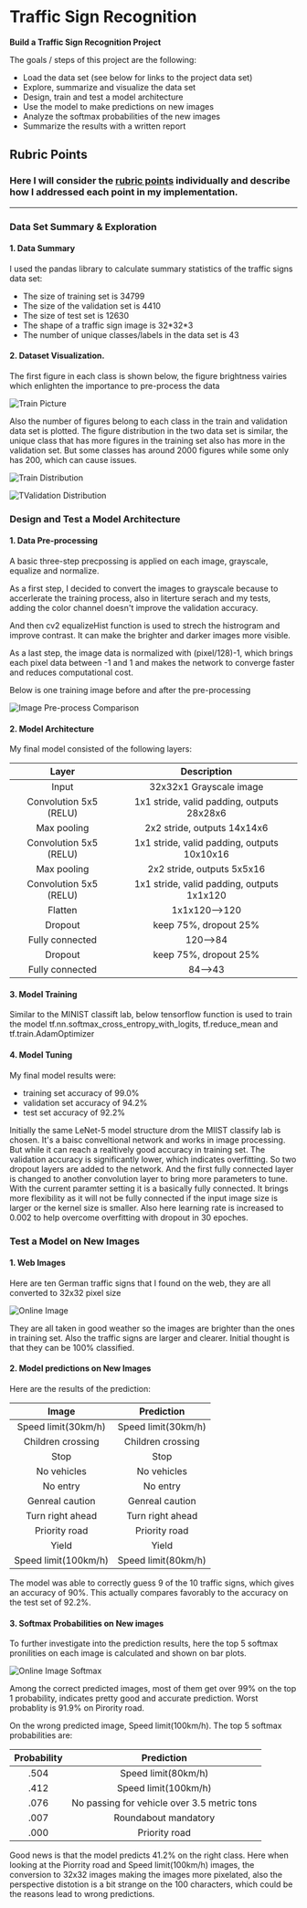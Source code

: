 # **Traffic Sign Recognition** 

**Build a Traffic Sign Recognition Project**

The goals / steps of this project are the following:
* Load the data set (see below for links to the project data set)
* Explore, summarize and visualize the data set
* Design, train and test a model architecture
* Use the model to make predictions on new images
* Analyze the softmax probabilities of the new images
* Summarize the results with a written report


[//]: # (Image References)

[image1]: plots/TS_class_visualization.png "Train Data Visualization"
[image2]: plots/TS_class_distribution.png "Train Data Distirbution"
[image3]: plots/VS_class_distribution.png "Validation Data Distirbution"
[image4]: plots/preprocess.png "Image Pre-process Comparison"
[image5]: plots/online_images_visualization.png "Online images"
[image6]: plots/online_images_top_5_classes.png "Softwmax Top 5"

## Rubric Points
### Here I will consider the [rubric points](https://review.udacity.com/#!/rubrics/481/view) individually and describe how I addressed each point in my implementation.  

---

### Data Set Summary & Exploration

#### 1. Data Summary

I used the pandas library to calculate summary statistics of the traffic
signs data set:

* The size of training set is 34799
* The size of the validation set is 4410
* The size of test set is 12630
* The shape of a traffic sign image is 32\*32\*3
* The number of unique classes/labels in the data set is 43

#### 2. Dataset Visualization.

The first figure in each class is shown below, the figure brightness vairies which enlighten the importance to pre-process the data

![Train Picture][image1]

Also the number of figures belong to each class in the train and validation data set is plotted. The figure distribution in the two data set is similar, the unique class that has more figures in the training set also has more in the validation set. But some classes has around 2000 figures while some only has 200, which can cause issues.

![Train Distribution][image2]

![TValidation Distribution][image3]

### Design and Test a Model Architecture

#### 1. Data Pre-processing

A basic three-step precpossing is applied on each image, grayscale, equalize and normalize.

As a first step, I decided to convert the images to grayscale because to accerlerate the training process, also in literture serach and my tests, adding the color channel doesn't improve the validation accuracy.

And then cv2 equalizeHist function is used to strech the histrogram and improve contrast. It can make the brighter and darker images more visible. 

As a last step, the image data is normalized with (pixel/128)-1, which brings each pixel data between -1 and 1 and makes the network to converge faster and reduces computational cost.

Below is one training image before and after the pre-processing

![Image Pre-process Comparison][image4]

#### 2. Model Architecture

My final model consisted of the following layers:

| Layer         		|     Description	        					| 
|:---------------------:|:---------------------------------------------:| 
| Input         		| 32x32x1 Grayscale image   					| 
| Convolution 5x5 (RELU)| 1x1 stride, valid padding, outputs 28x28x6 	|
| Max pooling	      	| 2x2 stride,  outputs 14x14x6				    |
| Convolution 5x5 (RELU)| 1x1 stride, valid padding, outputs 10x10x16   |
| Max pooling			| 2x2 stride,  outputs 5x5x16       			|
| Convolution 5x5 (RELU)| 1x1 stride, valid padding, outputs 1x1x120    |
| Flatten   			| 1x1x120-->120       				            |
| Dropout				| keep 75%, dropout 25% 						|
| Fully connected		| 120-->84										|
| Dropout				| keep 75%, dropout 25% 						|
| Fully connected		| 84-->43										|
 
#### 3. Model Training

Similar to the MINIST classift lab, below tensorflow function is used to train the model
    tf.nn.softmax_cross_entropy_with_logits, tf.reduce_mean and tf.train.AdamOptimizer

#### 4. Model Tuning 

My final model results were:
* training set accuracy of 99.0%
* validation set accuracy of 94.2%
* test set accuracy of 92.2%

Initially the same LeNet-5 model structure drom the MIIST classify lab is chosen. It's a baisc conveltional network and works in image processing. But while it can reach a realtively good accuracy in training set. The validation accuracy is significantly lower, which indicates overfitting. So two dropout layers are added to the network. And the first fully connected layer is changed to another convolution layer to bring more parameters to tune. With the current paramter setting it is a basically fully connected. It brings more flexibility as it will not be fully connected if the input image size is larger or the kernel size is smaller. Also here learning rate is increased to 0.002 to help overcome overfitting with dropout in 30 epoches.
 

### Test a Model on New Images

#### 1. Web Images

Here are ten German traffic signs that I found on the web, they are all converted to 32x32 pixel size

![Online Image][image5]

They are all taken in good weather so the images are brighter than the ones in training set. Also the traffic signs are larger and clearer. Initial thought is that they can be 100% classified.

#### 2. Model predictions on New Images 

Here are the results of the prediction:

| Image			        |     Prediction	        					| 
|:---------------------:|:---------------------------------------------:| 
| Speed limit(30km/h)   | Speed limit(30km/h)    						| 
| Children crossing    	| Children crossing								|
| Stop    	            | Stop							                |
| No vehicles			| No vehicles									|
| No entry	      		| No entry					 				    |
| Genreal caution		| Genreal caution     							|
| Turn right ahead		| Turn right ahead								|
| Priority road      	| Priority road 					 			|
| Yield		            | Yield               							|
| Speed limit(100km/h)  | Speed limit(80km/h)    						| 

The model was able to correctly guess 9 of the 10 traffic signs, which gives an accuracy of 90%. This actually compares favorably to the accuracy on the test set of 92.2%. 

#### 3. Softmax Probabilities on New images 

To further investigate into the prediction results, here the top 5 softmax pronilities on each image is calculated and shown on bar plots.

![Online Image Softmax][image6]

Among the correct predicted images, most of them get over 99% on the top 1 probability, indicates pretty good and accurate prediction. Worst probablity is 91.9% on Pirority road. 

On the wrong predicted image, Speed limit(100km/h). The top 5 softmax probabilities are:

| Probability         	|     Prediction	        					| 
|:---------------------:|:---------------------------------------------:| 
| .504        			| Speed limit(80km/h)   						| 
| .412    				| Speed limit(100km/h) 							|
| .076					| No passing for vehicle over 3.5 metric tons	|
| .007	      			| Roundabout mandatory					 		|
| .000				    | Priority road     							|

Good news is that the model predicts 41.2% on the right class. Here when looking at the Piorrity road and Speed limit(100km/h) images, the conversion to 32x32 images making the images more pixelated, also the perspective distotion is a bit strange on the 100 characters, which could be the reasons lead to wrong predictions. 
